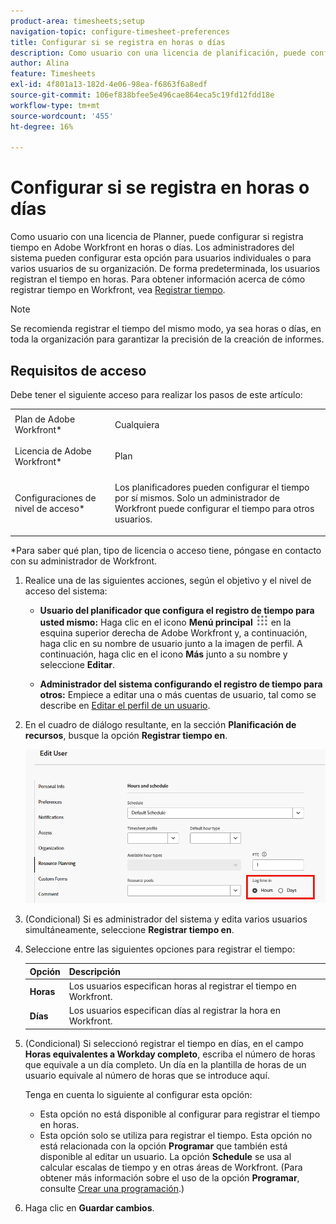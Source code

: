 ```yaml
---
product-area: timesheets;setup
navigation-topic: configure-timesheet-preferences
title: Configurar si se registra en horas o días
description: Como usuario con una licencia de planificación, puede configurar si registra tiempo en Adobe Workfront en horas o días. Los administradores del sistema pueden configurar esta opción para usuarios individuales o para varios usuarios de su organización. De forma predeterminada, los usuarios registran el tiempo en horas.
author: Alina
feature: Timesheets
exl-id: 4f801a13-182d-4e06-98ea-f6863f6a8edf
source-git-commit: 106ef838bfee5e496cae864eca5c19fd12fdd18e
workflow-type: tm+mt
source-wordcount: '455'
ht-degree: 16%

---
```


# Configurar si se registra en horas o días

Como usuario con una licencia de Planner, puede configurar si registra tiempo en Adobe Workfront en horas o días. Los administradores del sistema pueden configurar esta opción para usuarios individuales o para varios usuarios de su organización. De forma predeterminada, los usuarios registran el tiempo en horas. Para obtener información acerca de cómo registrar tiempo en Workfront, vea [Registrar tiempo](../../timesheets/create-and-manage-timesheets/log-time.md).

>[!NOTE]
>
>Se recomienda registrar el tiempo del mismo modo, ya sea horas o días, en toda la organización para garantizar la precisión de la creación de informes.

## Requisitos de acceso

Debe tener el siguiente acceso para realizar los pasos de este artículo:

<table style="table-layout:auto"> 
 <col> 
 </col> 
 <col> 
 </col> 
 <tbody> 
  <tr> 
   <td role="rowheader">Plan de Adobe Workfront*</td> 
   <td> <p>Cualquiera</p> </td> 
  </tr> 
  <tr> 
   <td role="rowheader">Licencia de Adobe Workfront*</td> 
   <td> <p>Plan </p> </td> 
  </tr> 
  <tr data-mc-conditions=""> 
   <td role="rowheader">Configuraciones de nivel de acceso*</td> 
   <td> <p>Los planificadores pueden configurar el tiempo por sí mismos. Solo un administrador de Workfront puede configurar el tiempo para otros usuarios.</p> </td> 
  </tr> 
 </tbody> 
</table>

&#42;Para saber qué plan, tipo de licencia o acceso tiene, póngase en contacto con su administrador de Workfront.

1. Realice una de las siguientes acciones, según el objetivo y el nivel de acceso del sistema:

   * **Usuario del planificador que configura el registro de tiempo para usted mismo:** Haga clic en el icono **Menú principal** ![](assets/main-menu-icon.png) en la esquina superior derecha de Adobe Workfront y, a continuación, haga clic en su nombre de usuario junto a la imagen de perfil. A continuación, haga clic en el icono **Más** junto a su nombre y seleccione **Editar**.

   * **Administrador del sistema configurando el registro de tiempo para otros:** Empiece a editar una o más cuentas de usuario, tal como se describe en [Editar el perfil de un usuario](../../administration-and-setup/add-users/create-and-manage-users/edit-a-users-profile.md).

1. En el cuadro de diálogo resultante, en la sección **Planificación de recursos**, busque la opción **Registrar tiempo en**.

   ![Registrar tiempo en opciones](assets/user-profile-log-time-options.png)

1. (Condicional) Si es administrador del sistema y edita varios usuarios simultáneamente, seleccione **Registrar tiempo en**.
1. Seleccione entre las siguientes opciones para registrar el tiempo:

   | Opción | Descripción |
   |---|---|
   | **Horas** | Los usuarios especifican horas al registrar el tiempo en Workfront. |
   | **Días** | Los usuarios especifican días al registrar la hora en Workfront. |

1. (Condicional) Si seleccionó registrar el tiempo en días, en el campo **Horas equivalentes a Workday completo**, escriba el número de horas que equivale a un día completo. Un día en la plantilla de horas de un usuario equivale al número de horas que se introduce aquí.

   Tenga en cuenta lo siguiente al configurar esta opción:

   * Esta opción no está disponible al configurar para registrar el tiempo en horas.
   * Esta opción solo se utiliza para registrar el tiempo. Esta opción no está relacionada con la opción **Programar** que también está disponible al editar un usuario. La opción **Schedule** se usa al calcular escalas de tiempo y en otras áreas de Workfront. (Para obtener más información sobre el uso de la opción **Programar**, consulte [Crear una programación](../../administration-and-setup/set-up-workfront/configure-timesheets-schedules/create-schedules.md).) 

1. Haga clic en **Guardar cambios**.
